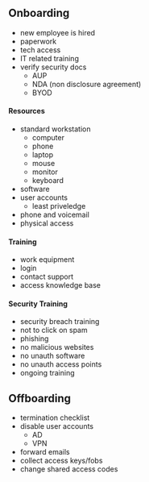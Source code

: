 ## Onboarding
- new employee is hired
- paperwork
- tech access
- IT related training
- verify security docs
	- AUP
	- NDA (non disclosure agreement)
	- BYOD

#### Resources
- standard workstation
	- computer
	- phone
	- laptop
	- mouse
	- monitor
	- keyboard
- software
- user accounts
	- least priveledge
- phone and voicemail
- physical access

#### Training
- work equipment
- login
- contact support
- access knowledge base

#### Security Training
- security breach training
- not to click on spam
- phishing
- no malicious websites
- no unauth software
- no unauth access points
- ongoing training

## Offboarding
- termination checklist
- disable user accounts
	- AD
	- VPN
- forward emails
- collect access keys/fobs
- change shared access codes